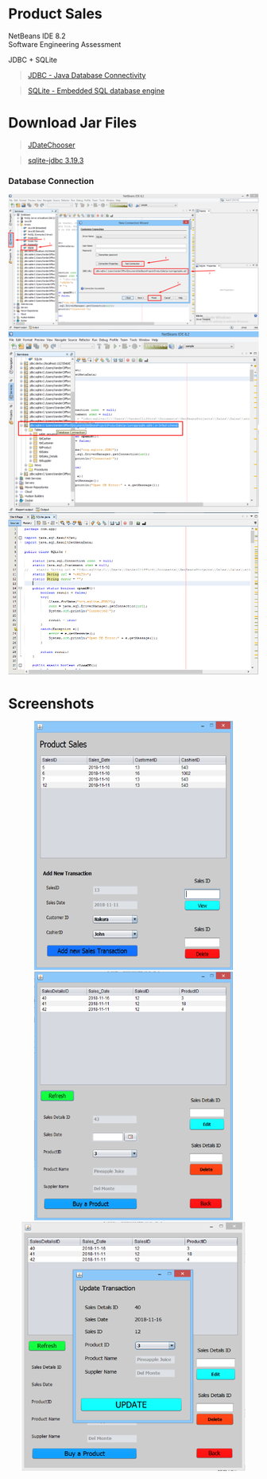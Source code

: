 # Product Sales
NetBeans IDE 8.2</br>
Software Engineering Assessment 

JDBC + SQLite

> [JDBC - Java Database Connectivity](http://docs.oracle.com/javase/tutorial/jdbc/basics/index.html)

> [SQLite - Embedded SQL database engine](https://www.sqlite.org/about.html)

# Download Jar Files
> [JDateChooser](https://toedter.com/jcalendar/)

> [sqlite-jdbc 3.19.3](https://bitbucket.org/xerial/sqlite-jdbc/downloads/)

### Database Connection
  ![Database Connection](https://github.com/CliffordV/ProductSales/blob/master/img/jdbc%20sqlite%20connection.png "Database Connection")
  ![Database Connection](https://github.com/CliffordV/ProductSales/blob/master/img/url.png "JDBC URL")
  ![Database Connection](https://github.com/CliffordV/ProductSales/blob/master/img/path.png "PATH")

# Screenshots
<p align="center">
<img src="https://github.com/CliffordV/ProductSales/blob/master/img/Transaction.png" width="400" height="500" alt="Frame 1"/>
<img src="https://github.com/CliffordV/ProductSales/blob/master/img/Transaction%20Details.png" width="400" height="500" alt="Frame 2"/>
<img src="https://github.com/CliffordV/ProductSales/blob/master/img/Update%20Transaction.png" width="450" height="500" alt="Frame 3"/>
</p>
